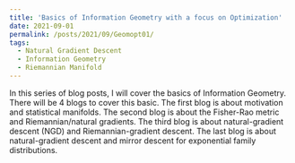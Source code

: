 ```yaml
---
title: 'Basics of Information Geometry with a focus on Optimization'
date: 2021-09-01
permalink: /posts/2021/09/Geomopt01/
tags:
  - Natural Gradient Descent
  - Information Geometry
  - Riemannian Manifold
---
```


In this series of blog posts, I will cover the basics of Information Geometry. There will be 4 blogs to cover this basic.
The first blog is about motivation and statistical manifolds.
The second blog is about the Fisher-Rao metric and Riemannian/natural gradients.
The third blog is about natural-gradient descent (NGD) and Riemannian-gradient descent.
The last blog is about natural-gradient descent and mirror descent for exponential family distributions.




